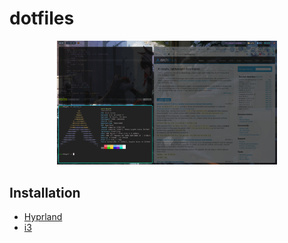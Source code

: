 # dotfiles
<p align="center"><img width=70% src="screenshots/hypr.png" /></p>

## Installation
 - [Hyprland](WM/hypr/README.md)
 - [i3](WM/i3/README.md)
